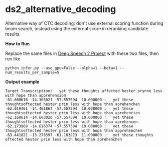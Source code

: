 # ds2_alternative_decoding

Alternative way of CTC decoding: don't use external scoring function during beam search, instead using the external score in reranking candidate results.

**How to Run**

Replace the same files in [Deep Speech 2 Project](https://github.com/PaddlePaddle/models/tree/develop/deep_speech_2) with these two files, then run like 
```
python infer.py --use_gpu=False --alpha=1 --beta=1 --num_results_per_sample=5
```

**Output example**

```
Target Transcription:	yet these thoughts affected hester prynne less with hope than apprehension
-61.860616 -14.303021 -57.557594  10.000000 :	yet these thoughtsoftected hester prin less with hope than aprehenchen
-62.019461 -14.461867 -57.557594  10.000000 :	yet these thoughtsoftected hester prin less with hope than aprehencien
-62.160614 -14.603020 -57.557594  10.000000 :	yet these thoughtsoftected hester prin less with hope than aprehencen
-62.173969 -14.616374 -57.557594  10.000000 :	yet these thoughtsoftected hester prin less with hope than apprehenchen
-63.441821 -13.278597 -61.163223  11.000000 :	yet these thoughts oftected hester prin less with hope than aprehenchen
```
